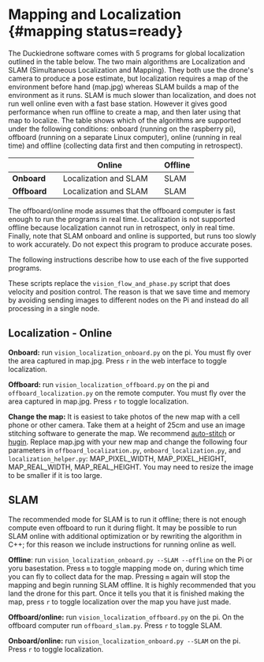 # Mapping and Localization {#mapping status=ready}

The Duckiedrone software comes with 5 programs for global localization
outlined in the table below. The two main algorithms are Localization
and SLAM (Simultaneous Localization and Mapping). They both use the
drone's camera to produce a pose estimate, but localization requires a
map of the environment before hand (map.jpg) whereas SLAM builds a map
of the environment as it runs. SLAM is much slower than localization,
and does not run well online even with a fast base station. However it
gives good performance when run offline to create a map, and then
later using that map to localize. The table shows which of the
algorithms are supported under the following conditions: onboard
(running on the raspberry pi), offboard (running on a separate Linux
computer), online (running in real time) and offline (collecting data
first and then computing in retrospect).

|              | Online                | Offline       |
|--------------|-----------------------|---------------|
| **Onboard**  &nbsp; &nbsp; | Localization and SLAM &nbsp; &nbsp; | SLAM  |
| **Offboard** &nbsp; &nbsp; | Localization and SLAM &nbsp; &nbsp; | SLAM  |


The offboard/online mode assumes that the offboard computer is fast
enough to run the programs in real time.  Localization is not
supported offline because localization cannot run in retrospect, only
in real time. Finally, note that SLAM onboard and online is supported,
but runs too slowly to work accurately. Do not expect this program to
produce accurate poses.

The following instructions describe how to use each of the five
supported programs.

These scripts replace the `vision_flow_and_phase.py` script that does
velocity and position control.  The reason is that we save time and
memory by avoiding sending images to different nodes on the Pi and
instead do all processing in a single node.


## Localization - Online

**Onboard:** run `vision_localization_onboard.py` on the pi. You must fly over the area captured in map.jpg. Press `r` in the web interface to toggle localization.

**Offboard:** run `vision_localization_offboard.py` on the pi and `offboard_localization.py` on the remote computer. You must fly over the area captured in map.jpg. Press `r` to toggle localization.


**Change the map:** It is easiest to take photos of the new map with a
  cell phone or other camera. Take them at a height of $25\mbox{cm}$
  and use an image stitching software to generate the map. We
  recommend [auto-stitch](http://matthewalunbrown.com/autostitch/autostitch.html) or [hugin](http://hugin.sourceforge.net/). Replace map.jpg with your new map and change
  the following four parameters in `offboard_localization.py`,
  `onboard_localization.py`, and `localization_helper.py`:
  MAP_PIXEL_WIDTH, MAP_PIXEL_HEIGHT, MAP_REAL_WIDTH,
  MAP_REAL_HEIGHT. You may need to resize the image to be smaller if
  it is too large.

## SLAM

The recommended mode for SLAM is to run it offline; there is not
enough compute even offboard to run it during flight.  It may be
possible to run SLAM online with additional optimization or by
rewriting the algorithm in C++; for this reason we include
instructions for running online as well.

**Offline**: run `vision_localization_onboard.py --SLAM --offline` on
  the Pi or yoru basestation. Press `m` to toggle mapping mode on,
  during which time you can fly to collect data for the map. Pressing
  `m` again will stop the mapping and begin running SLAM offline. It
  is highly recommended that you land the drone for this part. Once it
  tells you that it is finished making the map, press `r` to toggle
  localization over the map you have just made.

**Offboard/online:** run `vision_localization_offboard.py` on the pi. On the offboard computer run `offboard_slam.py`. Press `r` to toggle SLAM.

**Onboard/online:** run `vision_localization_onboard.py --SLAM` on the
  pi. Press `r` to toggle localization.
